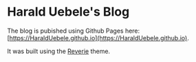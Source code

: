 # Harald Uebele's Blog

The blog is pubished using Github Pages here: [https://HaraldUebele.github.io](https://HaraldUebele.github.io).



It was built using the [Reverie](https://github.com/amitmerchant1990/reverie) theme.

